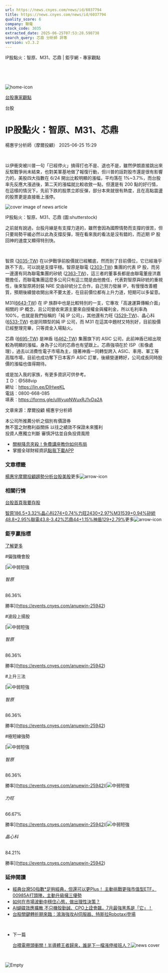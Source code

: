 ```yaml
---
url: https://news.cnyes.com/news/id/6037794
title: https://news.cnyes.com/news/id/6037794
quality_score: 6
company: 聯電
stock_code: 3035
extracted_date: 2025-06-25T07:53:28.598738
search_query: 芯鼎 分析師 評等
version: v3.3.2
---
```


IP股點火：智原、M31、芯鼎 | 鉅亨網 - 專家觀點

‌

‌

![home-icon](/assets/icons/breadCrumb/symbol-icon-home.svg)

[台股](/news/cat/tw_stock)[專家觀點](/news/cat/stock_report)

台股

# IP股點火：智原、M31、芯鼎

楊惠宇分析師（摩爾投顧） 2025-06-25 15:29

‌

以伊衝突被川普一句「已經停火」搞得打也不是、退也不是，雖然伊朗直接跳出來反駁戰爭尚未結束，也對美軍基地做了報復行動，但川普的話對股市還是很有影響力的，美股四大指數在 6/24 開出比較明顯的漲幅，平均落在 1%~3.7%，而台股率先反應大漲過後，第二天的漲幅就比較收斂一點，但還是有 200 點的好行情，在這樣的情況下，先前下跌的股票立即反彈，部分本來就很有熱度，且在高點震盪的股票更是直接衝上漲停。

![cover image of news article](/_next/image?url=https%3A%2F%2Fcimg.cnyes.cool%2Fprod%2Fnews%2F6037794%2Fl%2Fc69430570326c07077dc86547abf55a0.jpg&w=3840&q=75)

IP股點火：智原、M31、芯鼎 (圖:shutterstock)

之前就有說過，台股月線是有支撐力道的，雖然會因為國際情勢而支撐的很苦，但只要局勢平緩必然以此為支撐反彈，現在看來我的看法是沒有錯的，而近期 IP 股回神的速度又顯得特別快。

‌

智原 ([3035-TW](https://www.cnyes.com/twstock/3035)) 在以伊戰爭前股價就已經觸底，然而到了目前價位，它已經幾乎跌不下去，可以說是支撐平穩。智原是聯電 ([2303-TW](https://www.cnyes.com/twstock/2303)) 集團的代表 IP 股，而另一邊還有同為聯電集團的矽統 ([2363-TW](https://www.cnyes.com/twstock/2363))，這三者的董事長都是由聯電董座洪嘉聰擔任，而聯電集團這麼多公司只有這三間是由他擔任，代表對智原與矽統的重視性，後來智原將封裝 NRE 交由矽統分工合作，自己努力發展 IP，有慢慢改善體質，預期後續營收開出來不要太差，在目前價位都有上升力道，短期可以多留意。

M31([6643-TW](https://www.cnyes.com/twstock/6643)) 在 IP 族群中也是比較特別的一支，它專攻「高速運算傳輸介面」相關的 IP 概念，且公司營收來源主要來自授權金與權利金，所以毛利率為 100%，也就是我們俗稱的「純 IP 公司」，其他還有力旺 ([3529-TW](https://www.cnyes.com/twstock/3529))、晶心科 ([6533-TW](https://www.cnyes.com/twstock/6533)) 也是同類型的純 IP 公司，而 M31 在這其中題材又特別好，目前股價已經整理完畢，只等資金入場點火。

芯鼎 ([6695-TW](https://www.cnyes.com/twstock/6695)) 是神盾 ([6462-TW](https://www.cnyes.com/twstock/6462)) 集團旗下的 ASIC 公司，此前神盾已經出現較為明顯的漲幅，身為子公司的芯鼎也有望跟上。芯鼎強項在於 ISP（影像處理），過去以消費性電子市場為主，隨著神盾一同轉型跨入 ASIC、車用、軍工等高階市場，目前也成功奪下日本客戶 ASIC 訂單，後續營運轉好，公司成長同時股價的漲幅也值得期待。

或是加入我的家族，有更多資訊可供參考。  
ＩＤ︰@588vip  
網址︰<https://lin.ee/DIHweKL>  
電話︰0800-668-085  
填表︰<https://forms.gle/uWyupNWuxRJ1vDa2A>

文章來源：摩爾投顧 楊惠宇分析師

本公司所推薦分析之個別有價證券  
無不當之財務利益關係 以往之績效不保證未來獲利  
投資人應獨立判斷 審慎評估並自負投資風險

* [關稅降息夾殺！免費講座教你如何布局](https://www.rsc.com.tw/Cnyes_RSC/SeminarBooking2025InvestmentOutlook.aspx?utm_source=anue&utm_medium=usstocks_end)
* 掌握全球財經資訊[點我下載APP](http://www.cnyes.com/app/?utm_source=mweb&utm_medium=HamMenuBanner&utm_campaign=fixed&utm_content=entr)

### 文章標籤

[楊惠宇](https://news.cnyes.com/tag/楊惠宇 "楊惠宇")[摩爾投顧](https://news.cnyes.com/tag/摩爾投顧 "摩爾投顧")[趨勢分析](https://news.cnyes.com/tag/趨勢分析 "趨勢分析")[台股](https://news.cnyes.com/tag/台股 "台股")[美股](https://news.cnyes.com/tag/美股 "美股")更多![arrow-icon](/assets/icons/arrows/arrow-down.svg)

### 相關行情

[台股首頁](https://www.cnyes.com/twstock)[我要存股](https://supr.link/8OHaU)

[智原186.5+3.32%](https://www.cnyes.com/twstock/3035)[晶心科274+0.74%](https://www.cnyes.com/twstock/6533)[力旺2430+2.97%](https://www.cnyes.com/twstock/3529)[M31539+0.94%](https://www.cnyes.com/twstock/6643)[矽統48.8+2.95%](https://www.cnyes.com/twstock/2363)[聯電43.8-3.42%](https://www.cnyes.com/twstock/2303)[芯鼎44+1.15%](https://www.cnyes.com/twstock/6695)[神盾129+2.79%](https://www.cnyes.com/twstock/6462)更多![arrow-icon](/assets/icons/arrows/arrow-down.svg)

### 鉅亨贏指標

[了解更多](https://events.cnyes.com/anuewin-25942)

#偏強機會股

[![中弱短強](/assets/icons/win-indicator/short-to-long.svg)

###### 智原

86.36%

勝率](https://events.cnyes.com/anuewin-25942)

#波段上揚股

[![中弱短強](/assets/icons/win-indicator/short-to-long.svg)

###### 智原

86.36%

勝率](https://events.cnyes.com/anuewin-25942)

#上升三法

[![中弱短強](/assets/icons/win-indicator/short-to-long.svg)

###### 智原

86.36%

勝率](https://events.cnyes.com/anuewin-25942)

#極短線強勢

[![中弱短強](/assets/icons/win-indicator/short-to-long.svg)

###### 智原

86.36%

勝率](https://events.cnyes.com/anuewin-25942)[![中弱短強](/assets/icons/win-indicator/short-to-long.svg)

###### 力旺

66.67%

勝率](https://events.cnyes.com/anuewin-25942)[![中弱短強](/assets/icons/win-indicator/short-to-long.svg)

###### 晶心科

84.21%

勝率](https://events.cnyes.com/anuewin-25942)

### 延伸閱讀

* [經典台灣50指數\*足夠經典，但還可以更Plus！ 主動挑戰更強市值型ETF， 00985A打頭陣，主動升級擁三優勢](/news/id/6037206)
* [如何在市場波動中穩住心態，做出理性決策？](/news/id/6037045)
* [AI蝴碟效應擴散 不只機殼勤誠、CPO上詮會飆，7月最強黑馬是「它」！](/news/id/6036933)
* [台股關鍵轉折期來臨：鴻海強攻AI伺服器、特斯拉Robotaxi登場](/news/id/6036201)

‌

* 下一篇

  [台積電帶頭衝關！半導體王者歸來，誰是下一檔漲停接班人？](/news/id/6037509)![news cover](https://cimg.cnyes.cool/prod/news/6037509/m/1cab0fc1672af40b1a764a163506a5f6.jpg)

‌

![Empty](/assets/icons/skeleton/empty-image.svg)

‌